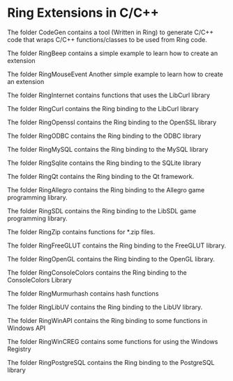 Ring Extensions in C/C++
=========================

The folder CodeGen contains a tool (Written in Ring)
to generate C/C++ code that wraps C/C++ functions/classes
to be used from Ring code.

The folder RingBeep contains a simple example to learn how to create an extension

The folder RingMouseEvent Another simple example to learn how to create an extension

The folder RingInternet contains functions that uses the LibCurl library  

The folder RingCurl contains the Ring binding to the LibCurl library  

The folder RingOpenssl contains the Ring binding to the OpenSSL library  

The folder RingODBC contains the Ring binding to the ODBC library  

The folder RingMySQL contains the Ring binding to the MySQL library  

The folder RingSqlite contains the Ring binding to the SQLite library  

The folder RingQt contains the Ring binding to the Qt framework.

The folder RingAllegro contains the Ring binding to the Allegro 
game programming library.

The folder RingSDL contains the Ring binding to the LibSDL
game programming library.

The folder RingZip contains functions for *.zip files.

The folder RingFreeGLUT contains the Ring binding to the FreeGLUT library.

The folder RingOpenGL contains the Ring binding to the OpenGL library.

The folder RingConsoleColors contains the Ring binding to the ConsoleColors Library

The folder RingMurmurhash contains hash functions

The folder RingLibUV contains the Ring binding to the LibUV library.

The folder RingWinAPI contains the Ring binding to some functions in Windows API

The folder RingWinCREG contains some functions for using the Windows Registry

The folder RingPostgreSQL contains the Ring binding to the PostgreSQL library  